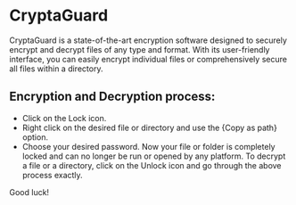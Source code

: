# CryptaGuard
CryptaGuard is a state-of-the-art encryption software designed to securely encrypt and decrypt files of any type and format. With its user-friendly interface, you can easily encrypt individual files or comprehensively secure all files within a directory.
## Encryption and Decryption process:
- Click on the Lock icon.
- Right click on the desired file or directory and use the {Copy as path} option.
- Choose your desired password.
Now your file or folder is completely locked and can no longer be run or opened by any platform.
To decrypt a file or a directory, click on the Unlock icon and go through the above process exactly.

Good luck!
